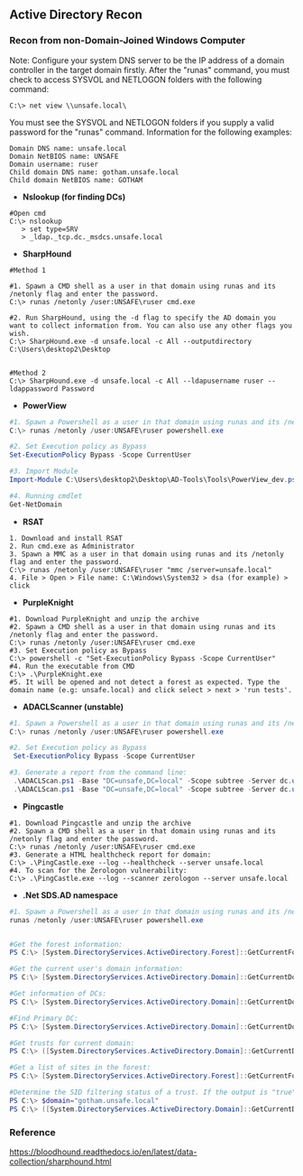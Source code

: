 ## Active Directory Recon

### Recon from non-Domain-Joined Windows Computer
Note:
Configure your system DNS server to be the IP address of a domain controller in the target domain firstly. 
After the "runas" command, you must check to access SYSVOL and NETLOGON folders with the following command: 
```text
C:\> net view \\unsafe.local\
```
You must see the SYSVOL and NETLOGON folders if you supply a valid password for the "runas" command.
Information for the following examples:
```text
Domain DNS name: unsafe.local
Domain NetBIOS name: UNSAFE
Domain username: ruser
Child domain DNS name: gotham.unsafe.local
Child domain NetBIOS name: GOTHAM
```

- **Nslookup (for finding DCs)**
```text
#Open cmd
C:\> nslookup
   > set type=SRV
   > _ldap._tcp.dc._msdcs.unsafe.local 
```

- **SharpHound**
```text
#Method 1

#1. Spawn a CMD shell as a user in that domain using runas and its /netonly flag and enter the password.
C:\> runas /netonly /user:UNSAFE\ruser cmd.exe

#2. Run SharpHound, using the -d flag to specify the AD domain you want to collect information from. You can also use any other flags you wish.
C:\> SharpHound.exe -d unsafe.local -c All --outputdirectory C:\Users\desktop2\Desktop


#Method 2
C:\> SharpHound.exe -d unsafe.local -c All --ldapusername ruser --ldappassword Password
```

- **PowerView**
```powershell
#1. Spawn a Powershell as a user in that domain using runas and its /netonly flag and enter the password.
C:\> runas /netonly /user:UNSAFE\ruser powershell.exe

#2. Set Execution policy as Bypass
Set-ExecutionPolicy Bypass -Scope CurrentUser

#3. Import Module
Import-Module C:\Users\desktop2\Desktop\AD-Tools\Tools\PowerView_dev.ps1

#4. Running cmdlet
Get-NetDomain
```

- **RSAT**
```text
1. Download and install RSAT
2. Run cmd.exe as Administrator
3. Spawn a MMC as a user in that domain using runas and its /netonly flag and enter the password.
C:\> runas /netonly /user:UNSAFE\ruser "mmc /server=unsafe.local"
4. File > Open > File name: C:\Windows\System32 > dsa (for example) > click
```

- **PurpleKnight**
```text
#1. Download PurpleKnight and unzip the archive
#2. Spawn a CMD shell as a user in that domain using runas and its /netonly flag and enter the password.
C:\> runas /netonly /user:UNSAFE\ruser cmd.exe
#3. Set Execution policy as Bypass
C:\> powershell -c "Set-ExecutionPolicy Bypass -Scope CurrentUser"
#4. Run the executable from CMD
C:\> .\PurpleKnight.exe
#5. It will be opened and not detect a forest as expected. Type the domain name (e.g: unsafe.local) and click select > next > 'run tests'.
```

- **ADACLScanner (unstable)**
```powershell
#1. Spawn a Powershell as a user in that domain using runas and its /netonly flag and enter the password.
C:\> runas /netonly /user:UNSAFE\ruser powershell.exe

#2. Set Execution policy as Bypass
 Set-ExecutionPolicy Bypass -Scope CurrentUser

#3. Generate a report from the command line:
 .\ADACLScan.ps1 -Base "DC=unsafe,DC=local" -Scope subtree -Server dc.unsafe.local -Port 389 -Output HTML -Show
 .\ADACLScan.ps1 -Base "DC=unsafe,DC=local" -Scope subtree -Server dc.unsafe.local -Port 389 -EffectiveRightsPrincipal ruser -Output HTML -Show
```

- **Pingcastle**
```text
#1. Download Pingcastle and unzip the archive
#2. Spawn a CMD shell as a user in that domain using runas and its /netonly flag and enter the password.
C:\> runas /netonly /user:UNSAFE\ruser cmd.exe
#3. Generate a HTML healthcheck report for domain:
C:\> .\PingCastle.exe --log --healthcheck --server unsafe.local
#4. To scan for the Zerologon vulnerability:
C:\> .\PingCastle.exe --log --scanner zerologon --server unsafe.local
```

- **.Net SDS.AD namespace**
```powershell
#1. Spawn a Powershell as a user in that domain using runas and its /netonly flag and enter the password.
runas /netonly /user:UNSAFE\ruser powershell.exe


#Get the forest information:
PS C:\> [System.DirectoryServices.ActiveDirectory.Forest]::GetCurrentForest()

#Get the current user's domain information:
PS C:\> [System.DirectoryServices.ActiveDirectory.Domain]::GetCurrentDomain()

#Get information of DCs:
PS C:\> [System.DirectoryServices.ActiveDirectory.Domain]::GetCurrentDomain().DomainControllers

#Find Primary DC:
PS C:\> [System.DirectoryServices.ActiveDirectory.Domain]::GetCurrentDomain().pdcroleowner

#Get trusts for current domain:
PS C:\> ([System.DirectoryServices.ActiveDirectory.Domain]::GetCurrentDomain()).GetAllTrustRelationships()

#Get a list of sites in the forest:
PS C:\> [System.DirectoryServices.ActiveDirectory.Forest]::GetCurrentForest().sites

#Determine the SID filtering status of a trust. If the output is "true", SID filtering is enabled.
PS C:\> $domain="gotham.unsafe.local"
PS C:\> ([System.DirectoryServices.ActiveDirectory.Domain]::GetCurrentDomain()).GetSidFilteringStatus($domain)
```

### Reference
https://bloodhound.readthedocs.io/en/latest/data-collection/sharphound.html
